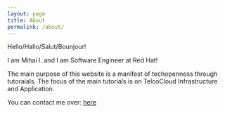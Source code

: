 ```yaml
---
layout: page
title: About
permalink: /about/
---
```


Hello/Hallo/Salut/Bounjour!

I am Mihai I. and I am Software Engineer at Red Hat! 

The main purpose of this website is a manifest of techopenness through tutoraials. The focus of the main tutorials is on TelcoCloud Infrastructure and Application.

You can contact me over:
[here][Linkedin]


[Linkedin]: https://www.linkedin.com/in/mihai-idu-407318123/
